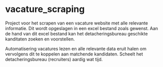 # vacature_scraping

Project voor het scrapen van een vacature website met alle relevante informatie. Dit wordt opgeslagen in een excel bestand zoals gewenst. Aan de hand van dit excel bestand kan het detacheringsbureau geschikte kanditaten zoeken en voorstellen. 

Automatisering vacatures lezen en alle relevante data eruit halen om vervolgens dit te koppelen aan matchende kandidaten. Scheelt het detacheringsbureau (recruiters) aardig wat tijd. 
